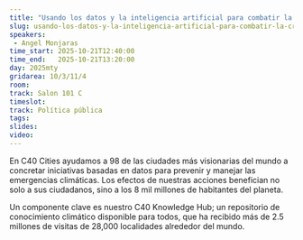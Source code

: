 ```yaml
---
title: "Usando los datos y la inteligencia artificial para combatir la crisis climática"
slug: usando-los-datos-y-la-inteligencia-artificial-para-combatir-la-crisis-climatica
speakers:
 - Angel Monjaras
time_start: 2025-10-21T12:40:00
time_end:   2025-10-21T13:20:00
day: 2025mty
gridarea: 10/3/11/4
room: 
track: Salon 101 C
timeslot: 
track: Política pública
tags:
slides: 
video: 
---
```


En C40 Cities ayudamos a 98 de las ciudades más visionarias del mundo a concretar iniciativas basadas en datos para prevenir y manejar las emergencias climáticas. Los efectos de nuestras acciones benefician no solo a sus ciudadanos, sino a los 8 mil millones de habitantes del planeta.

Un componente clave es nuestro C40 Knowledge Hub; un repositorio de conocimiento climático disponible para todos, que ha recibido más de 2.5 millones de visitas de 28,000 localidades alrededor del mundo.